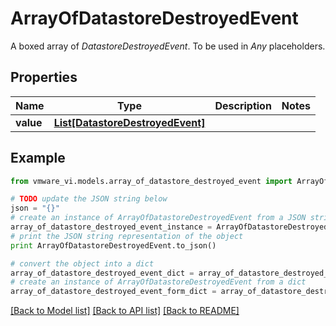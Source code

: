 # ArrayOfDatastoreDestroyedEvent

A boxed array of *DatastoreDestroyedEvent*. To be used in *Any* placeholders. 

## Properties
Name | Type | Description | Notes
------------ | ------------- | ------------- | -------------
**value** | [**List[DatastoreDestroyedEvent]**](DatastoreDestroyedEvent.md) |  | 

## Example

```python
from vmware_vi.models.array_of_datastore_destroyed_event import ArrayOfDatastoreDestroyedEvent

# TODO update the JSON string below
json = "{}"
# create an instance of ArrayOfDatastoreDestroyedEvent from a JSON string
array_of_datastore_destroyed_event_instance = ArrayOfDatastoreDestroyedEvent.from_json(json)
# print the JSON string representation of the object
print ArrayOfDatastoreDestroyedEvent.to_json()

# convert the object into a dict
array_of_datastore_destroyed_event_dict = array_of_datastore_destroyed_event_instance.to_dict()
# create an instance of ArrayOfDatastoreDestroyedEvent from a dict
array_of_datastore_destroyed_event_form_dict = array_of_datastore_destroyed_event.from_dict(array_of_datastore_destroyed_event_dict)
```
[[Back to Model list]](../README.md#documentation-for-models) [[Back to API list]](../README.md#documentation-for-api-endpoints) [[Back to README]](../README.md)


